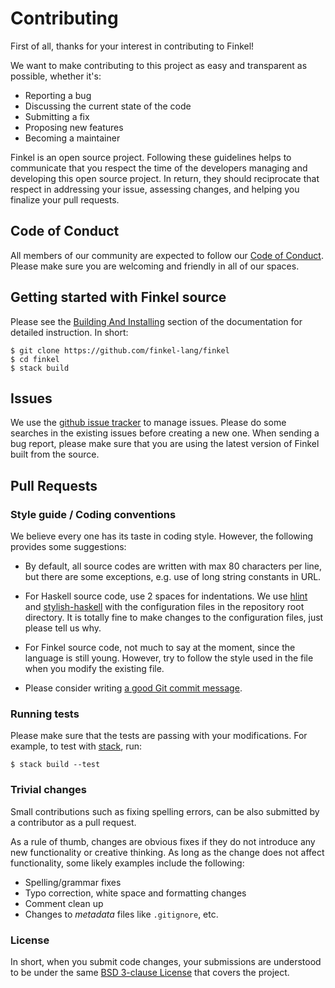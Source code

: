 # Contributing

First of all, thanks for your interest in contributing to Finkel!

We want to make contributing to this project as easy and transparent
as possible, whether it's:

- Reporting a bug
- Discussing the current state of the code
- Submitting a fix
- Proposing new features
- Becoming a maintainer

Finkel is an open source project. Following these guidelines helps to
communicate that you respect the time of the developers managing and
developing this open source project. In return, they should
reciprocate that respect in addressing your issue, assessing changes,
and helping you finalize your pull requests.


## Code of Conduct

All members of our community are expected to follow our [Code of
Conduct][coc]. Please make sure you are welcoming and friendly in all
of our spaces.

[coc]: https://github.com/finkel-lang/finkel/blob/master/CODE_OF_CONDUCT.md


## Getting started with Finkel source

Please see the [Building And Installing][doc-install] section of the
documentation for detailed instruction. In short:

```
$ git clone https://github.com/finkel-lang/finkel
$ cd finkel
$ stack build
```

[doc-install]: https://finkel.readthedocs.io/en/latest/contents/install.html


## Issues

We use the [github issue tracker][ghissue] to manage issues. Please do
some searches in the existing issues before creating a new one. When
sending a bug report, please make sure that you are using the latest
version of Finkel built from the source.

[ghissue]: https://github.com/finkel-lang/finkel/issues


## Pull Requests

### Style guide / Coding conventions

We believe every one has its taste in coding style. However, the
following provides some suggestions:

- By default, all source codes are written with max 80 characters per
  line, but there are some exceptions, e.g. use of long string
  constants in URL.

- For Haskell source code, use 2 spaces for indentations. We use
  [hlint][hlint] and [stylish-haskell][stylish-haskell] with the
  configuration files in the repository root directory. It is totally
  fine to make changes to the configuration files, just please tell us
  why.

- For Finkel source code, not much to say at the moment, since the
  language is still young. However, try to follow the style used in
  the file when you modify the existing file.

- Please consider writing [a good Git commit message][gitcommit].

[hlint]: https://github.com/ndmitchell/hlint
[stylish-haskell]: https://github.com/jaspervdj/stylish-haskell
[gitcommit]: https://chris.beams.io/posts/git-commit/#seven-rules

### Running tests

Please make sure that the tests are passing with your modifications.
For example, to test with [stack][stack], run:

```
$ stack build --test
```

[stack]: https://docs.haskellstack.org/en/stable/README/

### Trivial changes

Small contributions such as fixing spelling errors, can be also
submitted by a contributor as a pull request.

As a rule of thumb, changes are obvious fixes if they do not introduce
any new functionality or creative thinking. As long as the change does
not affect functionality, some likely examples include the following:

- Spelling/grammar fixes
- Typo correction, white space and formatting changes
- Comment clean up
- Changes to *metadata* files like ``.gitignore``, etc.

### License

In short, when you submit code changes, your submissions are
understood to be under the same [BSD 3-clause License][bsd3] that
covers the project.

[bsd3]: https://choosealicense.com/licenses/bsd-3-clause/
